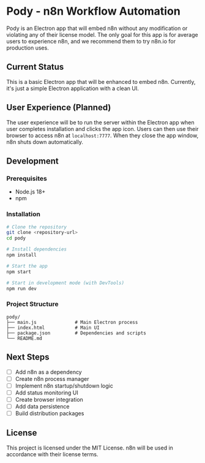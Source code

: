 # Pody - n8n Workflow Automation

Pody is an Electron app that will embed n8n without any modification or violating any of their license model. The only goal for this app is for average users to experience n8n, and we recommend them to try n8n.io for production uses.

## Current Status

This is a basic Electron app that will be enhanced to embed n8n. Currently, it's just a simple Electron application with a clean UI.

## User Experience (Planned)

The user experience will be to run the server within the Electron app when user completes installation and clicks the app icon. Users can then use their browser to access n8n at `localhost:7777`. When they close the app window, n8n shuts down automatically.

## Development

### Prerequisites

- Node.js 18+ 
- npm

### Installation

```bash
# Clone the repository
git clone <repository-url>
cd pody

# Install dependencies
npm install

# Start the app
npm start

# Start in development mode (with DevTools)
npm run dev
```

### Project Structure

```
pody/
├── main.js              # Main Electron process
├── index.html           # Main UI
├── package.json         # Dependencies and scripts
└── README.md
```

## Next Steps

- [ ] Add n8n as a dependency
- [ ] Create n8n process manager
- [ ] Implement n8n startup/shutdown logic
- [ ] Add status monitoring UI
- [ ] Create browser integration
- [ ] Add data persistence
- [ ] Build distribution packages

## License

This project is licensed under the MIT License. n8n will be used in accordance with their license terms.